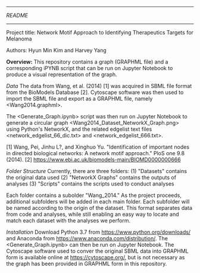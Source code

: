 ********
*README*
********

Project title: Network Motif Approach to Identifying Therapeutics Targets for Melanoma

Authors: Hyun Min Kim  and Harvey Yang



**Overview:**
This repository contains a graph (GRAPHML file) and a corresponding iPYNB script that can be run on Jupyter Notebook to produce a visual  representation of the graph.



*Data*
The data from Wang, et al. (2014) [1] was acquired in SBML file format from  the BioModels Database [2]. Cytoscape software was then used to  import the SBML file and export as a GRAPHML file, namely <Wang2014.graphml>.

The <Generate_Graph.ipynb> script was then run on Jupyter Notebook to generate a circular graph <Wang2014_Dataset_NetworkX_Graph.png> using Python's NetworkX, and the related edgelist text files <network_edgelist_66_dic.txt> and <network_edgelist_666.txt>.


[1] Wang, Pei, Jinhu L?, and Xinghuo Yu. "Identification of important nodes in directed biological networks: A network motif approach." PloS one 9.8 (2014).
[2] https://www.ebi.ac.uk/biomodels-main/BIOMD0000000666 



*Folder Structure*
Currently, there are three folders: 
(1) "Datasets" contains the original data used
(2) "NetworkX Graphs" contains the outputs of analyses
(3) "Scripts" contains the scripts used to conduct analyses 

Each folder contains a subolder  "Wang_2014." As the project proceeds, additional subfolders will be added in each main folder. Each subfolder will be named according to the origin of the dataset. This format separates data from code and analyses, while still enabling an easy way to locate and match each dataset with the analyses we perform.



*Installation*
Download Python 3.7 from <https://www.python.org/downloads/> and Anaconda from <https://www.anaconda.com/distribution/>. 
The <Generate_Graph.ipynb> can then be run on Jupyter Notebook. 
The Cytoscape software used to conver the original SBML data into GRAPHML form is available online at <https://cytoscape.org/>, but is not necessary as the graph has been provided in GRAPHML form in this repository.
